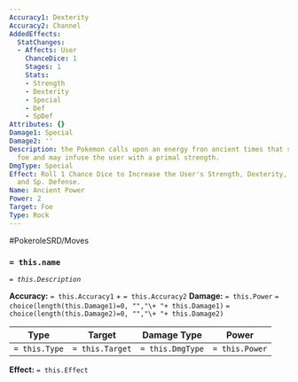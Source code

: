 ```yaml
---
Accuracy1: Dexterity
Accuracy2: Channel
AddedEffects:
  StatChanges:
  - Affects: User
    ChanceDice: 1
    Stages: 1
    Stats:
    - Strength
    - Dexterity
    - Special
    - Def
    - SpDef
Attributes: {}
Damage1: Special
Damage2: ''
Description: the Pokemon calls upon an energy fron ancient times that strikes the
  foe and may infuse the user with a primal strength.
DmgType: Special
Effect: Roll 1 Chance Dice to Increase the User's Strength, Dexterity, Special, Defense,
  and Sp. Defense.
Name: Ancient Power
Power: 2
Target: Foe
Type: Rock
---
```


#PokeroleSRD/Moves

### `= this.name` 
*`= this.Description`*

**Accuracy:** `= this.Accuracy1` + `= this.Accuracy2`
**Damage:** `= this.Power` `= choice(length(this.Damage1)=0, "","\+ "+ this.Damage1)` `= choice(length(this.Damage2)=0, "","\+ "+ this.Damage2)`

| Type          | Target          | Damage Type          | Power          |
| ------------- | --------------- | ---------------- | -------------- |
| `= this.Type` | `= this.Target` | `= this.DmgType` | `= this.Power` | 

**Effect:** `= this.Effect`